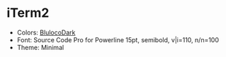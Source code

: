 iTerm2
======

- Colors: [BlulocoDark](https://raw.githubusercontent.com/mbadolato/iTerm2-Color-Schemes/master/schemes/BlulocoDark.itermcolors)
- Font: Source Code Pro for Powerline 15pt, semibold, v|i=110, n/n=100
- Theme: Minimal
